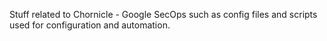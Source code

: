 Stuff related to Chornicle - Google SecOps such as config files and scripts used for configuration and automation.
